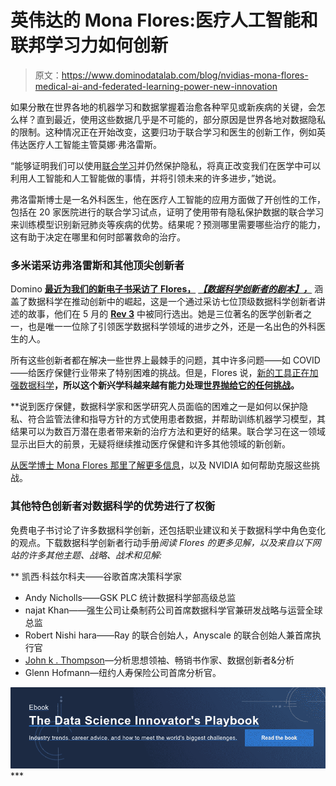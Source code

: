 # 英伟达的 Mona Flores:医疗人工智能和联邦学习力如何创新

> 原文：<https://www.dominodatalab.com/blog/nvidias-mona-flores-medical-ai-and-federated-learning-power-new-innovation>

如果分散在世界各地的机器学习和数据掌握着治愈各种罕见或新疾病的关键，会怎么样？直到最近，使用这些数据几乎是不可能的，部分原因是世界各地对数据隐私的限制。这种情况正在开始改变，这要归功于联合学习和医生的创新工作，例如英伟达医疗人工智能主管莫娜·弗洛雷斯。

“能够证明我们可以使用[联合学习](https://www.ncbi.nlm.nih.gov/pmc/articles/PMC7805458/)并仍然保护隐私，将真正改变我们在医学中可以利用人工智能和人工智能做的事情，并将引领未来的许多进步，”她说。

弗洛雷斯博士是一名外科医生，他在医疗人工智能的应用方面做了开创性的工作，包括在 20 家医院进行的联合学习试点，证明了使用带有隐私保护数据的联合学习来训练模型识别新冠肺炎等疾病的优势。结果呢？预测哪里需要哪些治疗的能力，这有助于决定在哪里和何时部署救命的治疗。

### 多米诺采访弗洛雷斯和其他顶尖创新者

Domino [**最近为我们的新电子书采访了 Flores，**](https://www.dominodatalab.com/blog/7-top-innovators-share-insights-trends-and-career-advice-in-the-data-science-innovators-playbook) [***【数据科学创新者的剧本】，***](https://www.dominodatalab.com/resources/data-science-innovators-playbook) 涵盖了数据科学在推动创新中的崛起，这是一个通过采访七位顶级数据科学创新者讲述的故事，他们在 5 月的 [**Rev 3**](https://www.dominodatalab.com/resources/breakthrough-innovations-rev-3?utm_content=214346104&utm_medium=social&utm_source=linkedin&hss_channel=lcp-3542130) 中被同行选出。她是三位著名的医学创新者之一，也是唯一一位除了引领医学数据科学领域的进步之外，还是一名出色的外科医生的人。

所有这些创新者都在解决一些世界上最棘手的问题，其中许多问题——如 COVID——给医疗保健行业带来了特别困难的挑战。但是，Flores 说，[新的工具正在加强数据科学](https://www.dominodatalab.com/blog/googles-kozyrkov-tells-rev-3-data-science-universe-is-expanding-and-incredible-mlops-tools-emerging)**，所以这个新兴学科越来越有能力处理[世界抛给它的任何挑战](/blog/rocketing-confidence-in-data-science-poll-finds-are-better-tools-the-reason)。**

 **说到医疗保健，数据科学家和医学研究人员面临的困难之一是如何以保护隐私、符合监管法律和指导方针的方式使用患者数据，并帮助训练机器学习模型，其结果可以为数百万潜在患者带来新的治疗方法和更好的结果。联合学习在这一领域显示出巨大的前景，无疑将继续推动医疗保健和许多其他领域的新创新。

[从医学博士 Mona Flores 那里了解更多信息](https://www.nvidia.com/en-us/on-demand/session/gtcfall21-se31211/?ncid=partn-domi-582573)，以及 NVIDIA 如何帮助克服这些挑战。

### 其他特色创新者对数据科学的优势进行了权衡

免费电子书讨论了许多数据科学创新，还包括职业建议和关于数据科学中角色变化的观点。下载数据科学创新者行动手册[](https://www.dominodatalab.com/resources/data-science-innovators-playbook)*阅读 Flores 的更多见解，以及来自以下网站的许多其他主题、战略、战术和见解:*

 **   凯西·科兹尔科夫——谷歌首席决策科学家
*   Andy Nicholls——GSK PLC 统计数据科学部高级总监
*   najat Khan——强生公司让桑制药公司首席数据科学官兼研发战略与运营全球总监
*   Robert Nishi hara——Ray 的联合创始人，Anyscale 的联合创始人兼首席执行官
*   [John k . Thompson](https://www.dominodatalab.com/blog/how-to-retain-your-data-scientists)—分析思想领袖、畅销书作家、数据创新者&分析
*   Glenn Hofmann—纽约人寿保险公司首席分析官。

[![Ebook  The Data Science Innovator's Playbook  Industry trends, career advice, and how to meet the world's biggest challenges. Read the book](img/30324421f137a17eb87e63193631070d.png)](https://cta-redirect.hubspot.com/cta/redirect/6816846/b9b000f9-22c1-4169-a302-35fe4dee155c)***